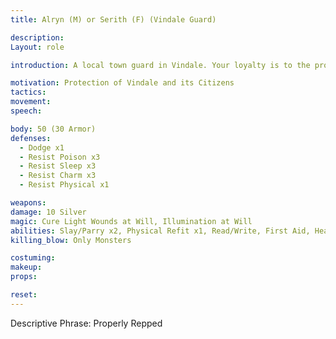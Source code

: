 ```yaml
---
title: Alryn (M) or Serith (F) (Vindale Guard)

description: 
Layout: role

introduction: A local town guard in Vindale. Your loyalty is to the protection of Vindale and its citizens. You don’t know as much as people think about the happenings of Vindale; but that is for the best for your job and their safety

motivation: Protection of Vindale and its Citizens
tactics: 
movement:
speech:

body: 50 (30 Armor)
defenses: 
  - Dodge x1
  - Resist Poison x3
  - Resist Sleep x3
  - Resist Charm x3
  - Resist Physical x1

weapons: 
damage: 10 Silver
magic: Cure Light Wounds at Will, Illumination at Will
abilities: Slay/Parry x2, Physical Refit x1, Read/Write, First Aid, Healing Arts
killing_blow: Only Monsters

costuming: 
makeup:
props: 

reset:
---
```


Descriptive Phrase: Properly Repped